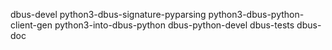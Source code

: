 dbus-devel python3-dbus-signature-pyparsing python3-dbus-python-client-gen python3-into-dbus-python dbus-python-devel dbus-tests dbus-doc

